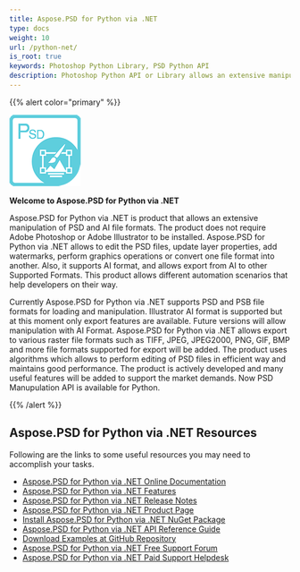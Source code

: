 ```yaml
---
title: Aspose.PSD for Python via .NET
type: docs
weight: 10
url: /python-net/
is_root: true
keywords: Photoshop Python Library, PSD Python API
description: Photoshop Python API or Library allows an extensive manipulation of PSD file formats. It does not require Adobe Photoshop to be installed and supports PSD, PSB and AI file formats for loading, manipulation and converting them to various raster file formats such as TIFF, JPEG, JPEG2000, PNG, GIF and BMP.
---
```


{{% alert color="primary" %}} 

**![Aspose.PSD for Python via .NET Product Logo](home_1.png)**

**Welcome to Aspose.PSD for Python via .NET**

Aspose.PSD for Python via .NET is product that allows an extensive manipulation of PSD and AI file formats. The product does not require Adobe Photoshop or Adobe Illustrator to be installed. Aspose.PSD for Python via .NET allows to edit the PSD files, update layer properties, add watermarks, perform graphics operations or convert one file format into another. Also, it supports AI format, and allows export from AI to other Supported Formats. This product allows different automation scenarios that help developers on their way.

Currently Aspose.PSD for Python via .NET supports PSD and PSB file formats for loading and manipulation. Illustrator AI format is supported but at this moment only export features are available. Future versions will allow manipulation with AI Format. Aspose.PSD for Python via .NET allows export to various raster file formats such as TIFF, JPEG, JPEG2000, PNG, GIF, BMP and more file formats supported for export will be added. The product uses algorithms which allows to perform editing of PSD files in efficient way and maintains good performance. The product is actively developed and many useful features will be added to support the market demands. Now PSD Manupulation API is available for Python.

{{% /alert %}} 

## **Aspose.PSD for Python via .NET Resources**

Following are the links to some useful resources you may need to accomplish your tasks.

- [Aspose.PSD for Python via .NET Online Documentation](/psd/python-net/)
- [Aspose.PSD for Python via .NET Features](/psd/python-net/features/)
- [Aspose.PSD for Python via .NET Release Notes](/psd/python-net/release-notes/)
- [Aspose.PSD for Python via .NET Product Page](https://products.aspose.com/psd/python-net)
- [Install Aspose.PSD for Python via .NET NuGet Package](https://pypi.org/project/aspose-psd/)
- [Aspose.PSD for Python via .NET API Reference Guide](https://reference.aspose.com/psd/python-net)
- [Download Examples at GitHub Repository](https://github.com/aspose-psd/Aspose.PSD-for-Python-Net)
- [Aspose.PSD for Python via .NET Free Support Forum](https://forum.aspose.com/c/psd)
- [Aspose.PSD for Python via .NET Paid Support Helpdesk](https://helpdesk.aspose.com/)
